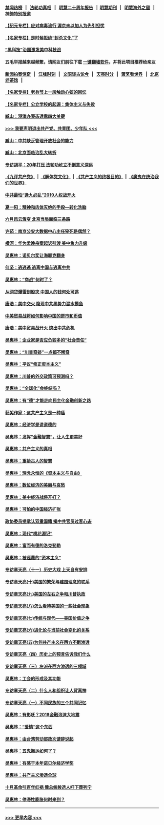 #### [禁闻热榜](热点新闻.md?=0)  &nbsp;&nbsp;|&nbsp;&nbsp; [法轮功真相](https://github.com/gfw-breaker/truth/blob/master/README.md?=0) &nbsp;&nbsp;|&nbsp;&nbsp; [明慧二十周年报告](https://github.com/gfw-breaker/mh-reports/blob/master/README.md?=0) &nbsp;&nbsp;|&nbsp;&nbsp;[明慧期刊](https://github.com/gfw-breaker/mh-qikan) &nbsp;&nbsp;|&nbsp;&nbsp; [明慧海外之窗](https://github.com/gfw-breaker/mh-news/blob/master/README.md?=0) &nbsp;&nbsp;|&nbsp;&nbsp; [神韵特别报道](https://github.com/gfw-breaker/mh-news/blob/master/shenyun.md?=0)
#### [【纪元专栏】应对病毒流行 渥京未以加人为先引担忧](../pages/nsc423/n11875714.md?t=02242302) 
#### [【名家专栏】是时候拒绝“封杀文化”了](../pages/nsc423/n11814093.md?t=02242302) 
#### [“黑科技”治国激发美中科技战](../pages/nsc423/n11638056.md?t=02242302) 
#### 五毛举报越来越频繁，请网友们前往下载 [一键翻墙软件](https://github.com/gfw-breaker/ssr-accounts)，并将此项目推荐给亲友
#### [新闻拍案惊奇](https://github.com/gfw-breaker/banned-news/blob/master/pages/link4.md) &nbsp;&nbsp;|&nbsp;&nbsp; [江峰时刻](https://github.com/gfw-breaker/banned-news/blob/master/pages/link4.md) &nbsp;&nbsp;|&nbsp;&nbsp; [文昭谈古论今](https://github.com/gfw-breaker/banned-news/blob/master/pages/link4.md) &nbsp;&nbsp;|&nbsp;&nbsp; [天亮时分](https://github.com/gfw-breaker/banned-news/blob/master/pages/link4.md) &nbsp;&nbsp;|&nbsp;&nbsp; [萧茗看世界](https://github.com/gfw-breaker/banned-news/blob/master/pages/link4.md) &nbsp;&nbsp;|&nbsp;&nbsp; [北京老茶馆](https://github.com/gfw-breaker/banned-news/blob/master/pages/link4.md) &nbsp;&nbsp;|&nbsp;&nbsp; 
#### [【名家专栏】老兵节上一段触动心弦的回忆](../pages/nsc423/n11646016.md?t=02242302) 
#### [【名家专栏】公立学校的起源：集体主义与失败](../pages/nsc423/n11601833.md?t=02242302) 
#### [臧山：港澳办表态透露四大关键](../pages/nsc423/n11421628.md?t=02242302) 
#### [>>> 我要声明退出共产党、共青团、少年队 <<<](https://github.com/begood0513/goodnews/blob/master/quit/letter.md) 
#### [臧山：中共缺乏管理开放社会的能力](../pages/nsc423/n11407457.md?t=02242302) 
#### [臧山：北京面临治乱大转折](../pages/nsc423/n11406895.md?t=02242302) 
#### [专访胡平：20年打压 法轮功屹立不倒意义深远](../pages/nsc423/n11398800.md?t=02242302) 
#### [《九评共产党》](https://github.com/begood0513/9ping.md/blob/master/README.md) &nbsp;|&nbsp; [《解体党文化》](../../../../jtdwh.md/blob/master/README.md)  &nbsp;|&nbsp; [《共产主义的终极目的》](../../../../gczydzjmd.md/blob/master/README.md) &nbsp;|&nbsp; [《魔鬼在统治我们的世界》](../../../../mgztzwmdsj.md/blob/master/README.md) 
#### [中共最怕“逢九必乱”2019人权战开火](../pages/nsc423/n11385248.md?t=02242302) 
#### [夏一阳：精神和肉体灭绝的手段—转化洗脑](../pages/nsc423/n11368250.md?t=02242302) 
#### [六月风云激变 北京当局面临三条路](../pages/nsc423/n11313668.md?t=02242302) 
#### [许茹：南京公安大数据中心主任猝死是偶然？](../pages/nsc423/n11064744.md?t=02242302) 
#### [横河：华为孟晚舟案起诉引渡 美中角力升级](../pages/nsc423/n11027230.md?t=02242302) 
#### [吴惠林：诺贝尔奖让海耶克翻身](../pages/nsc423/n10890049.md?t=02242302) 
#### [何坚：逃逃逃 逃离中国与逃离中共](../pages/nsc423/n10592891.md?t=02242302) 
#### [吴惠林：“商战”何时了？](../pages/nsc423/n10573558.md?t=02242302) 
#### [从网贷爆雷到股灾 中国人的钱何处可逃](../pages/nsc423/n10572800.md?t=02242302) 
#### [唐浩：美中交火 隐现中共黑势力混水摸鱼](../pages/nsc423/n10544040.md?t=02242302) 
#### [中美贸易战将如何影响中国的房市和币值](../pages/nsc423/n10543697.md?t=02242302) 
#### [唐浩：美中贸易战开火 烧出中共危机](../pages/nsc423/n10540126.md?t=02242302) 
#### [吴惠林：企业家是否应负较多的“社会责任”](../pages/nsc423/n10535022.md?t=02242302) 
#### [吴惠林：“川普奇迹”一点都不稀奇](../pages/nsc423/n10512808.md?t=02242302) 
#### [吴惠林：平议“修正资本主义”](../pages/nsc423/n10495724.md?t=02242302) 
#### [吴惠林：川普的外交政策可预测吗？](../pages/nsc423/n10462387.md?t=02242302) 
#### [吴惠林：“全球化”会终结吗？](../pages/nsc423/n10452838.md?t=02242302) 
#### [吴惠林：有“德”才能走向民主化金融创新之路](../pages/nsc423/n10432292.md?t=02242302) 
#### [获奖作家：这共产主义是一种癌](../pages/nsc423/n10431541.md?t=02242302) 
#### [吴惠林：经济学是讲道德的](../pages/nsc423/n10398014.md?t=02242302) 
#### [吴惠林：发挥“金融智慧”，让人生更美好](../pages/nsc423/n10375019.md?t=02242302) 
#### [吴惠林：共产主义的真相](../pages/nsc423/n10351394.md?t=02242302) 
#### [吴惠林：重拾古人的智慧](../pages/nsc423/n10337691.md?t=02242302) 
#### [吴惠林：理念永恒的《资本主义与自由》](../pages/nsc423/n10316274.md?t=02242302) 
#### [吴惠林：数位经济的美丽与哀愁](../pages/nsc423/n10292946.md?t=02242302) 
#### [吴惠林：美中经济战将开打？](../pages/nsc423/n10258825.md?t=02242302) 
#### [吴惠林：可怕的中国经济扩张](../pages/nsc423/n10219147.md?t=02242302) 
#### [政协委员提承认双重国籍 揭中共官员过客心态](../pages/nsc423/n10208809.md?t=02242302) 
#### [吴惠林：现代“桃花源记”](../pages/nsc423/n10185234.md?t=02242302) 
#### [吴惠林：富而有德的洛克斐勒](../pages/nsc423/n10142264.md?t=02242302) 
#### [吴惠林：被诬蔑的“资本主义”](../pages/nsc423/n10124816.md?t=02242302) 
#### [专访章天亮（十一）历史大戏 上天自有安排](../pages/nsc423/n10094905.md?t=02242302) 
#### [专访章天亮(十)美国的繁荣与建国理念的联系](../pages/nsc423/n10094899.md?t=02242302) 
#### [专访章天亮(九)美国的左右之争和川普执政](../pages/nsc423/n10094889.md?t=02242302) 
#### [专访章天亮(八)怎么看待美国的一些社会现象](../pages/nsc423/n10094857.md?t=02242302) 
#### [专访章天亮(七)传统与现代——美国价值之争](../pages/nsc423/n10093140.md?t=02242302) 
#### [专访章天亮(六)进化论与当前社会变化的关系](../pages/nsc423/n10092036.md?t=02242302) 
#### [专访章天亮(五)为何共产主义在西方不断渗透](../pages/nsc423/n10083620.md?t=02242302) 
#### [专访章天亮（四）历史上的预言告诉我们什么](../pages/nsc423/n10083606.md?t=02242302) 
#### [专访章天亮（三）左派在西方渗透的三领域](../pages/nsc423/n10081115.md?t=02242302) 
#### [吴惠林：工会的形成及其功能](../pages/nsc423/n10080633.md?t=02242302) 
#### [专访章天亮（二）什么人和组织让人背离神](../pages/nsc423/n10076637.md?t=02242302) 
#### [专访章天亮（一）不同民族的三个共同记忆](../pages/nsc423/n10074188.md?t=02242302) 
#### [吴惠林：有影呒？2018金融泡沫大地震](../pages/nsc423/n10040534.md?t=02242302) 
#### [吴惠林：“爱情”这个东西](../pages/nsc423/n10019423.md?t=02242302) 
#### [吴惠林：由台湾劳动部政次请辞说起](../pages/nsc423/n9979679.md?t=02242302) 
#### [吴惠林：五鬼搬运如何了？](../pages/nsc423/n9925338.md?t=02242302) 
#### [吴惠林：有感于本年诺贝尔经济学奖](../pages/nsc423/n9871883.md?t=02242302) 
#### [吴惠林：共产主义渗透全球](../pages/nsc423/n9812748.md?t=02242302) 
#### [十月革命引百年红祸 俄总统候选人吁下葬列宁](../pages/nsc423/n9810182.md?t=02242302) 
#### [吴惠林：停滞性膨胀何时来到？](../pages/nsc423/n9764136.md?t=02242302) 

----
#### [ >>> 更早内容 <<< ](../indexes/nsc423-earlier.md)
